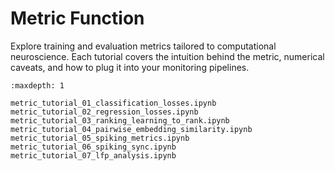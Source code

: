 # Metric Function

Explore training and evaluation metrics tailored to computational neuroscience. Each tutorial covers the intuition behind the metric, numerical caveats, and how to plug it into your monitoring pipelines.

```{toctree}
:maxdepth: 1

metric_tutorial_01_classification_losses.ipynb
metric_tutorial_02_regression_losses.ipynb
metric_tutorial_03_ranking_learning_to_rank.ipynb
metric_tutorial_04_pairwise_embedding_similarity.ipynb
metric_tutorial_05_spiking_metrics.ipynb
metric_tutorial_06_spiking_sync.ipynb
metric_tutorial_07_lfp_analysis.ipynb
```
